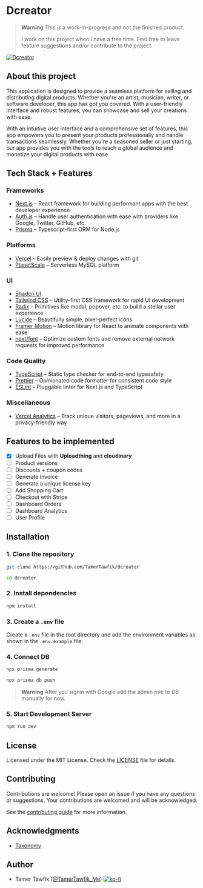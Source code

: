 # Dcreator

> **Warning**
> This is a work-in-progress and not the finished product.
>
> I work on this project when I have a free time. Feel free to leave feature suggestions and/or contribute to the project.

[![Dcreator](./public/web-shot.png)](https://example.com/)

## About this project

This application is designed to provide a seamless platform for selling and distributing digital products. Whether you're an artist, musician, writer, or software developer, this app has got you covered. With a user-friendly interface and robust features, you can showcase and sell your creations with ease.

With an intuitive user interface and a comprehensive set of features, this app empowers you to present your products professionally and handle transactions seamlessly. Whether you're a seasoned seller or just starting, our app provides you with the tools to reach a global audience and monetize your digital products with ease.

## Tech Stack + Features

### Frameworks

- [Next.js](https://nextjs.org/) – React framework for building performant apps with the best developer experience
- [Auth.js](https://authjs.dev/) – Handle user authentication with ease with providers like Google, Twitter, GitHub, etc.
- [Prisma](https://www.prisma.io/) – Typescript-first ORM for Node.js

### Platforms

- [Vercel](https://vercel.com/) – Easily preview & deploy changes with git
- [PlanetScale](https://planetscale.com/) – Serverless MySQL platform

### UI

- [Shadcn UI](https://ui.shadcn.com)
- [Tailwind CSS](https://tailwindcss.com/) – Utility-first CSS framework for rapid UI development
- [Radix](https://www.radix-ui.com/) – Primitives like modal, popover, etc. to build a stellar user experience
- [Lucide](https://lucide.dev/) – Beautifully simple, pixel-perfect icons
- [Framer Motion](https://framer.com/motion) – Motion library for React to animate components with ease
- [next/font](https://nextjs.org/docs/basic-features/font-optimization) – Optimize custom fonts and remove external network requests for improved performance

### Code Quality

- [TypeScript](https://www.typescriptlang.org/) – Static type checker for end-to-end typesafety
- [Prettier](https://prettier.io/) – Opinionated code formatter for consistent code style
- [ESLint](https://eslint.org/) – Pluggable linter for Next.js and TypeScript

### Miscellaneous

- [Vercel Analytics](https://vercel.com/analytics) – Track unique visitors, pageviews, and more in a privacy-friendly way

## Features to be implemented

- [x] Upload Files with **Uploadthing** and **cloudinary**
- [ ] Product versions
- [ ] Discounts + coupon codes
- [ ] Generate Invoice
- [ ] Generate a unique license key
- [ ] Add Shopping Cart
- [ ] Checkout with Stripe
- [ ] Dashboard Orders
- [ ] Dashboard Analytics
- [ ] User Profile

## Installation

### 1. Clone the repository

```bash
git clone https://github.com/TamerTawfik/dcreator

cd dcreator
```

### 2. Install dependencies

```bash
npm install
```

### 3. Create a `.env` file

Create a `.env` file in the root directory and add the environment variables as shown in the `.env.example` file.

### 4. Connect DB

```bash
npx prisma generate
```

```bash
npx prisma db push
```

> **Warning**
> After you signin with Google add the admin role to DB manually for now.

### 5. Start Development Server

```bash
npm run dev
```

## License

Licensed under the MIT License. Check the [LICENSE](./LICENSE) file for details.

## Contributing

Contributions are welcome! Please open an issue if you have any questions or suggestions. Your contributions are welcomed and will be acknowledged.

See the [contributing guide](./CONTRIBUTING.md) for more information.

## Acknowledgments

- [Taxonomy](https://tx.shadcn.com/)

## Author

- Tamer Tawfik ([@TamerTawfik_Me](https://twitter.com/TamerTawfik_Me))
  [![ko-fi](https://ko-fi.com/img/githubbutton_sm.svg)](https://ko-fi.com/J3J8O4ZG0)
